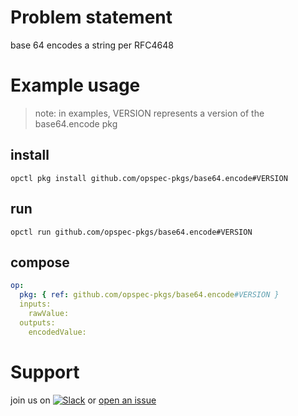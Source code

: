 # Problem statement
base 64 encodes a string per RFC4648

# Example usage

> note: in examples, VERSION represents a version of the base64.encode pkg

## install

```shell
opctl pkg install github.com/opspec-pkgs/base64.encode#VERSION
```

## run

```
opctl run github.com/opspec-pkgs/base64.encode#VERSION
```

## compose

```yaml
op:
  pkg: { ref: github.com/opspec-pkgs/base64.encode#VERSION }
  inputs:
    rawValue:
  outputs:
    encodedValue:
```

# Support

join us on [![Slack](https://opspec-slackin.herokuapp.com/badge.svg)](https://opspec-slackin.herokuapp.com/)
or [open an issue](https://github.com/opspec-pkgs/base64.encode/issues)
